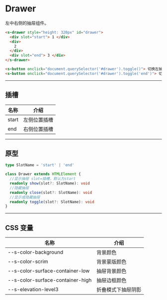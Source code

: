 # Drawer

左中右侧的抽屉组件。

```html preview
<s-drawer style="height: 320px" id="drawer">
  <div slot="start"> 1 </div>
  <div>
    2
  </div>
  <div slot="end"> 3 </div>
</s-drawer>
```

```html preview
<s-button onclick="document.querySelector('#drawer').toggle()"> 切换左抽屉 </s-button>
<s-button onclick="document.querySelector('#drawer').toggle('end')"> 切换右抽屉 </s-button>
```

---

## 插槽
 
| 名称   | 介绍          |
| ------ | ------------ |
| start  |  左侧位置插槽 |
| end    |  右侧位置插槽 |

---

## 原型

```ts
type SlotName = 'start' | 'end'

class Drawer extends HTMLElement {
  //显示抽屉 slot=插槽，默认为start
  readonly show(slot?: SlotName): void
  //隐藏抽屉
  readonly close(slot?: SlotName): void
  //显示或隐藏抽屉
  readonly toggle(slot?: SlotName): void
}
```

---

## CSS 变量

| 名称                             | 介绍              |
| -------------------------------- | ---------------- |
| --s-color-background             | 背景颜色          |
| --s-color-scrim                  | 背景蒙版颜色       |
| --s-color-surface-container-low  | 抽屉背景颜色       |
| --s-color-surface-container-high | 抽屉边框颜色       |
| --s-elevation-level3             | 折叠模式下抽屉阴影 |